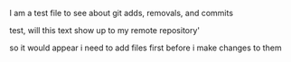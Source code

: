 I am a test file to see about git adds, removals, and commits

test, will this text show up to my remote repository'

so it would appear i need to add files first before i make changes to them
